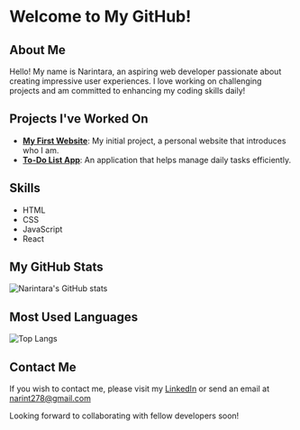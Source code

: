 # Welcome to My GitHub!

## About Me
Hello! My name is Narintara, an aspiring web developer passionate about creating impressive user experiences. I love working on challenging projects and am committed to enhancing my coding skills daily!

## Projects I've Worked On
- **[My First Website](URL_of_project)**: My initial project, a personal website that introduces who I am.
- **[To-Do List App](URL_of_project)**: An application that helps manage daily tasks efficiently.

## Skills
- HTML
- CSS
- JavaScript
- React

## My GitHub Stats
![Narintara's GitHub stats](https://github-readme-stats.vercel.app/api?username=narint278&show_icons=true&theme=dracula)

## Most Used Languages
![Top Langs](https://github-readme-stats.vercel.app/api/top-langs/?username=narint278&layout=compact&theme=dracula)

## Contact Me
If you wish to contact me, please visit my [LinkedIn](https://www.linkedin.com/in/narint278/) or send an email at [narint278@gmail.com](mailto:narint278@gmail.com)

Looking forward to collaborating with fellow developers soon!
